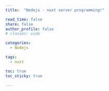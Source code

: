 ```yaml
---
title:  "Nodejs - nuxt server programming!"

read_time: false
share: false
author_profile: false
# classes: wide

categories:
  - Nodejs

tags:
  - nuxt

toc: true
toc_sticky: true

---
```


